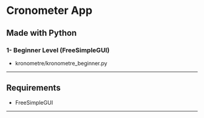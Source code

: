 # Cronometer App
## Made with Python
### 1- Beginner Level (FreeSimpleGUI)
- kronometre/kronometre_beginner.py

---
## Requirements
- FreeSimpleGUI
---
